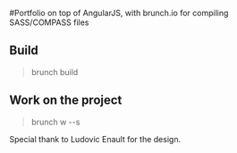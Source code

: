 #Portfolio on top of AngularJS, with brunch.io for compiling SASS/COMPASS files

## Build
> brunch build

## Work on the project
> brunch w --s

Special thank to Ludovic Enault for the design.